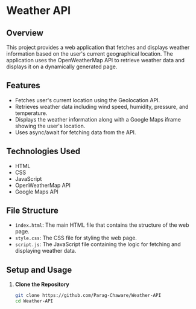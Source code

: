 # Weather API

## Overview

This project provides a web application that fetches and displays weather information based on the user's current geographical location. The application uses the OpenWeatherMap API to retrieve weather data and displays it on a dynamically generated page.

## Features

- Fetches user's current location using the Geolocation API.
- Retrieves weather data including wind speed, humidity, pressure, and temperature.
- Displays the weather information along with a Google Maps iframe showing the user's location.
- Uses async/await for fetching data from the API.

## Technologies Used

- HTML
- CSS
- JavaScript
- OpenWeatherMap API
- Google Maps API

## File Structure

- `index.html`: The main HTML file that contains the structure of the web page.
- `style.css`: The CSS file for styling the web page.
- `script.js`: The JavaScript file containing the logic for fetching and displaying weather data.

## Setup and Usage

1. **Clone the Repository**

   ```bash
   git clone https://github.com/Parag-Chaware/Weather-API
   cd Weather-API

